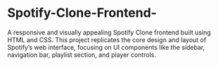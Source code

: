# Spotify-Clone-Frontend-
A responsive and visually appealing Spotify Clone frontend built using HTML and CSS. This project replicates the core design and layout of Spotify’s web interface, focusing on UI components like the sidebar, navigation bar, playlist section, and player controls.
